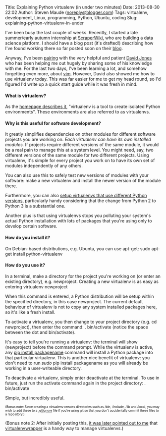 Title: Explaining Python virtualenv (in under two minutes)
Date: 2013-08-30 22:02
Author: Steven Maude (noreply@blogger.com)
Tags: virtualenv, development, Linux, programming, Python, Ubuntu, coding
Slug: explaining-python-virtualenv-in-under

I've been busy the last couple of weeks. Recently, I started a late
summer/early autumn internship at
[ScraperWiki](https://scraperwiki.com/), who are building a data science
platform. I should have a blog post (it's drafted!) describing how I've
found working there so far posted soon on their
[blog](http://blog.scraperwiki.com/).  
  
Anyway, I've been
[pairing](https://en.wikipedia.org/wiki/Pair_programming) with the very
helpful and patient [David Jones](https://twitter.com/drjtwit) who has
been helping me out hugely by sharing some of his knowledge with me. For
the last two days, I've been learning a lot, and somehow forgetting even
more, about [vim](http://www.vim.org/). However, David also showed me
how to use virtualenv today. This was far easier for me to get my head
round, so I'd figured I'd write up a quick start guide while it was
fresh in mind.  
  

#### What is virtualenv?

As the [homepage describes it](http://www.virtualenv.org/), "virtualenv
is a tool to create isolated Python environments". These environments
are also referred to as virtualenvs.  
  

#### Why is this useful for software development?

It greatly simplifies dependencies on other modules for different
software projects you are working on. *Each virtualenv can have its own
installed modules.* If projects require different versions of the same
module, it would be a real pain to manage this at a system level. You
might need, say, two different versions of the same module for two
different projects. Using virtualenv, it's simple for every project you
work on to have its own set of modules independently of any others.  
  
You can also use this to safely test new versions of modules with your
software: make a new virtualenv and install the newer version of the
module there.  
  
Furthermore, you can also [setup virtualenvs that use different Python
versions](http://stackoverflow.com/questions/1534210/use-different-python-version-with-virtualenv),
particularly handy considering that the change from Python 2 to Python 3
is a substantial one.  
  
Another plus is that using virtualenvs stops you polluting your system's
actual Python installation with lots of packages that you're using only
to develop certain software.  
  

#### **How do you install it?**

On Debian-based distributions, e.g. Ubuntu, you can use apt-get:
<span>sudo apt-get install python-virtualenv</span>  
  

#### How do you use it?

In a terminal, make a directory for the project you're working on (or
enter an existing directory), e.g. newproject. Creating a new virtualenv
is as easy as entering <span>virtualenv newproject</span>  
  
When this command is entered, a Python distribution will be setup within
the specified directory, in this case <span>newproject</span>. The
current default behaviour of virtualenv is not to copy any system
installed packages here, so it's like a fresh install.  
  
To activate a virtualenv, you then change to your project directory
(e.g. <span>cd newproject</span>), then enter the command: <span>.
bin/activate</span> (notice the space between the dot and
bin/activate).  
  
It's easy to tell you're running a virtualenv: the terminal will show
(<span>newproject</span>) before the command prompt. While the
virtualenv is active, any [pip install
packagename](http://www.pip-installer.org/en/latest/quickstart.html)
command will install a Python package into that particular virtualenv.
This is another nice benefit of virtualenv: you don't need to run *sudo*
pip install packagename as you will already be working in a
user-writeable directory.  
  
To deactivate a virtualenv, simply enter <span>deactivate</span> at the
terminal. To use in future, just run the activate command again in the
project directory: <span>. bin/activate</span>  
  
Simple, but incredibly useful.   
  
<span style="font-size: x-small;">(Bonus note: Since creating a
virtualenv creates directories such as /bin, /include, /lib and /local,
you may wish to add these to a
[.gitignore](https://help.github.com/articles/ignoring-files) file if
you're using git so that you don't accidentally commit these files to a
repository.)  
  
(Bonus note 2: After initially posting this, [it was later pointed out
to me](https://twitter.com/morty_uk/status/370653794054320128) that
[virtualenvwrapper](http://virtualenvwrapper.readthedocs.org/en/latest/index.html)
is a handy way to manage virtualenvs.)</span>

</p>

